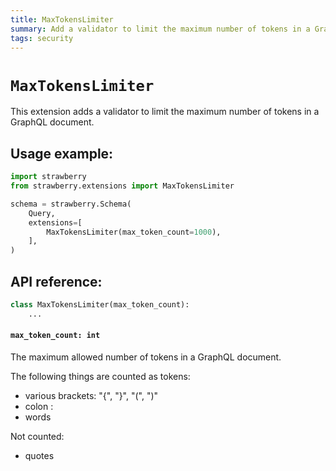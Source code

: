 ```yaml
---
title: MaxTokensLimiter
summary: Add a validator to limit the maximum number of tokens in a GraphQL document.
tags: security
---
```


# `MaxTokensLimiter`

This extension adds a validator to limit the maximum number of tokens in a GraphQL document.

## Usage example:

```python
import strawberry
from strawberry.extensions import MaxTokensLimiter

schema = strawberry.Schema(
    Query,
    extensions=[
        MaxTokensLimiter(max_token_count=1000),
    ],
)
```

## API reference:

```python
class MaxTokensLimiter(max_token_count):
    ...
```

#### `max_token_count: int`

The maximum allowed number of tokens in a GraphQL document.

The following things are counted as tokens:

- various brackets: "{", "}", "(", ")"
- colon :
- words

Not counted:

- quotes
